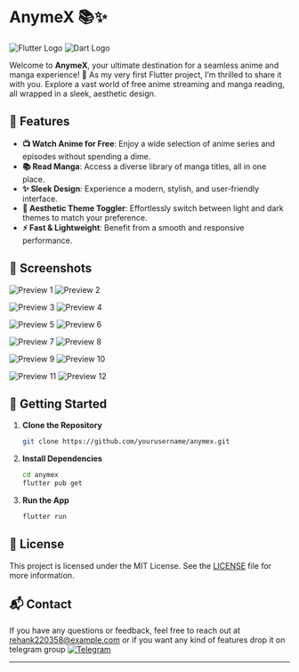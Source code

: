# **AnymeX** 📚✨

![Flutter Logo](https://img.shields.io/badge/Flutter-007ACC?logo=flutter&logoColor=white) ![Dart Logo](https://img.shields.io/badge/Dart-0175C2?logo=dart&logoColor=white)

Welcome to **AnymeX**, your ultimate destination for a seamless anime and manga experience! 🎉 As my very first Flutter project, I’m thrilled to share it with you. Explore a vast world of free anime streaming and manga reading, all wrapped in a sleek, aesthetic design.

## 🚀 **Features**

- **📺 Watch Anime for Free**: Enjoy a wide selection of anime series and episodes without spending a dime.
- **📚 Read Manga**: Access a diverse library of manga titles, all in one place.
- **✨ Sleek Design**: Experience a modern, stylish, and user-friendly interface.
- **🌙 Aesthetic Theme Toggler**: Effortlessly switch between light and dark themes to match your preference.
- **⚡ Fast & Lightweight**: Benefit from a smooth and responsive performance.

## 📱 **Screenshots**
![Preview 1](https://github.com/RyanYuuki/AnymeX/blob/main/github_assets/preview1.jpg)
![Preview 2](https://github.com/RyanYuuki/AnymeX/blob/main/github_assets/preview2.jpg)

![Preview 3](https://github.com/RyanYuuki/AnymeX/blob/main/github_assets/preview3.jpg)
![Preview 4](https://github.com/RyanYuuki/AnymeX/blob/main/github_assets/preview4.jpg)

![Preview 5](https://github.com/RyanYuuki/AnymeX/blob/main/github_assets/preview5.jpg)
![Preview 6](https://github.com/RyanYuuki/AnymeX/blob/main/github_assets/preview6.jpg)

![Preview 7](https://github.com/RyanYuuki/AnymeX/blob/main/github_assets/preview7.jpg)
![Preview 8](https://github.com/RyanYuuki/AnymeX/blob/main/github_assets/preview8.jpg)

![Preview 9](https://github.com/RyanYuuki/AnymeX/blob/main/github_assets/preview9.jpg)
![Preview 10](https://github.com/RyanYuuki/AnymeX/blob/main/github_assets/preview10.jpg)

![Preview 11](https://github.com/RyanYuuki/AnymeX/blob/main/github_assets/preview11.jpg)
![Preview 12](https://github.com/RyanYuuki/AnymeX/blob/main/github_assets/preview12.jpg)


## 🔧 **Getting Started**

1. **Clone the Repository**

   ```bash
   git clone https://github.com/yourusername/anymex.git
   ```

2. **Install Dependencies**

   ```bash
   cd anymex
   flutter pub get
   ```

3. **Run the App**

   ```bash
   flutter run
   ```

## 📜 **License**

This project is licensed under the MIT License. See the [LICENSE](LICENSE) file for more information.

## 📬 **Contact**

If you have any questions or feedback, feel free to reach out at [rehank220358@example.com](mailto:rehank220358@gmail.com) or if you want any kind of features drop it on telegram group [![Telegram](https://img.shields.io/badge/Telegram-2CA5E0?style=for-the-badge&logo=telegram&logoColor=white)](https://t.me/+_pfInbBGQ1g0YjQ9)


---

